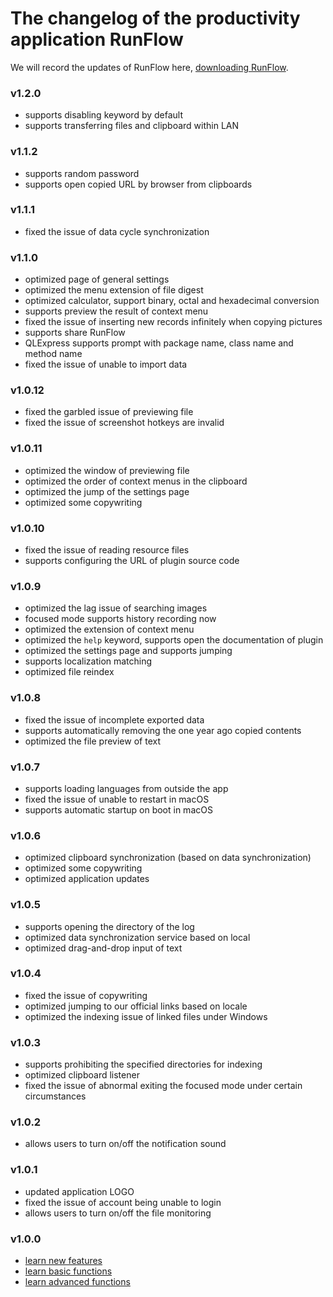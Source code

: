 # The changelog of the productivity application RunFlow

We will record the updates of RunFlow here, [downloading RunFlow](https://myrest.top/myflow/download).

### v1.2.0

- supports disabling keyword by default
- supports transferring files and clipboard within LAN

### v1.1.2

- supports random password
- supports open copied URL by browser from clipboards

### v1.1.1

- fixed the issue of data cycle synchronization

### v1.1.0

- optimized page of general settings
- optimized the menu extension of file digest
- optimized calculator, support binary, octal and hexadecimal conversion
- supports preview the result of context menu
- fixed the issue of inserting new records infinitely when copying pictures
- supports share RunFlow
- QLExpress supports prompt with package name, class name and method name
- fixed the issue of unable to import data

### v1.0.12

- fixed the garbled issue of previewing file
- fixed the issue of screenshot hotkeys are invalid

### v1.0.11

- optimized the window of previewing file
- optimized the order of context menus in the clipboard
- optimized the jump of the settings page
- optimized some copywriting

### v1.0.10

- fixed the issue of reading resource files
- supports configuring the URL of plugin source code

### v1.0.9

- optimized the lag issue of searching images
- focused mode supports history recording now
- optimized the extension of context menu
- optimized the `help` keyword, supports open the documentation of plugin
- optimized the settings page and supports jumping
- supports localization matching
- optimized file reindex

### v1.0.8

- fixed the issue of incomplete exported data
- supports automatically removing the one year ago copied contents
- optimized the file preview of text

### v1.0.7

- supports loading languages from outside the app
- fixed the issue of unable to restart in macOS
- supports automatic startup on boot in macOS

### v1.0.6

- optimized clipboard synchronization (based on data synchronization)
- optimized some copywriting
- optimized application updates

### v1.0.5

- supports opening the directory of the log
- optimized data synchronization service based on local
- optimized drag-and-drop input of text

### v1.0.4

- fixed the issue of copywriting
- optimized jumping to our official links based on locale
- optimized the indexing issue of linked files under Windows

### v1.0.3

- supports prohibiting the specified directories for indexing
- optimized clipboard listener
- fixed the issue of abnormal exiting the focused mode under certain circumstances

### v1.0.2

- allows users to turn on/off the notification sound

### v1.0.1

- updated application LOGO
- fixed the issue of account being unable to login
- allows users to turn on/off the file monitoring

### v1.0.0

- [learn new features](runflow_first_release.md)
- [learn basic functions](runflow_basic_point.md)
- [learn advanced functions](runflow_advanced_point.md)
